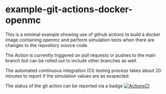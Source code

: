 # example-git-actions-docker-openmc

This is a minimal example showing use of github actions to build a docker image containing openmc and perform simulation tests when there are changes to the repository source code.

The Action is currently triggered on pull requests or pushes to the main branch but can be rolled out to include other branches as well.

The automated continuous integration (CI) testing process takes about 20 minutes to report if the simulation values are as exspected.

The status of the git action can be reported via a badge [![ActionsCI](https://github.com/shimwell/example-git-actions-docker-openmc/workflows/CI/badge.svg)](https://github.com/Shimwell/example-git-actions-docker-openmc/actions?query=workflow%3ACI)
